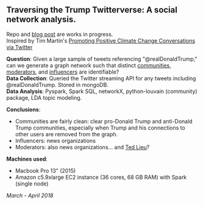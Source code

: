 ## Traversing the Trump Twitterverse: A social network analysis.   
Repo and [blog post](https://jonkislin.github.io/2018/04/04/traverse.html) are works in progress.  
Inspired by Tim Martin's [Promoting Positive Climate Change Conversations via Twitter](https://zeromh.github.io/climate_change_conversations/)

__Question__: Given a large sample of tweets referencing "@realDonaldTrump," can we generate a graph network such that distinct [communities](http://senseable.mit.edu/community_detection/), [moderators](https://www.geeksforgeeks.org/betweenness-centrality-centrality-measure/), and [influencers](https://en.wikipedia.org/wiki/PageRank) are identifiable?  
__Data Collection__: Queried the Twitter streaming API for any tweets including @realDonaldTrump. Stored in mongoDB.  
__Data Analysis__: Pyspark, Spark SQL, networkX, python-louvain (community) package, LDA topic modeling.  

__Conclusions__: 
* Communities are fairly clean: clear pro-Donald Trump and anti-Donald Trump communities, especially when Trump and his connections to other users are removed from the graph. 
* Influencers: news organizations
* Moderators: also news organizations... and [Ted Lieu](https://lieu.house.gov)?

__Machines used__:  
* Macbook Pro 13" (2015)
* Amazon c5.9xlarge EC2 instance (36 cores, 68 GB RAM) with Spark (single node)

_March - April 2018_
